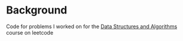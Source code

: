 # Background
Code for problems I worked on for the [Data Structures and Algorithms](https://leetcode.com/explore/interview/card/leetcodes-interview-crash-course-data-structures-and-algorithms) course on leetcode